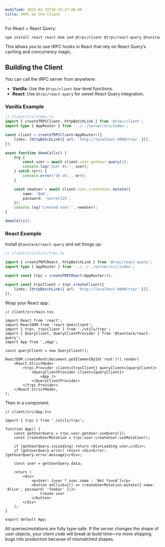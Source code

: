 ```yaml
---
modified: 2025-03-15T16:35:27-06:00
title: tRPC on the Client
---
```


For React + React Query:

```bash
npm install react react-dom zod @trpc/client @trpc/react-query @tanstack/react-query
```

This allows you to use tRPC hooks in React that rely on React Query’s caching and concurrency magic.

## Building the Client

You can call the tRPC server from anywhere:

- **Vanilla**: Use the `@trpc/client` low-level functions.
- **React**: Use `@trpc/react-query` for sweet React Query integration.

### Vanilla Example

```ts
// client/src/index.ts
import { createTRPCClient, httpBatchLink } from '@trpc/client';
import type { AppRouter } from '../../server/src/index';

const client = createTRPCClient<AppRouter>({
	links: [httpBatchLink({ url: 'http://localhost:4000/trpc' })],
});

async function demoCalls() {
	try {
		const user = await client.user.getUser.query(1);
		console.log('User #1:', user);
	} catch (err) {
		console.error('Uh oh:', err);
	}

	const newUser = await client.user.createUser.mutate({
		name: 'Bob',
		password: 'secret123',
	});
	console.log('Created user:', newUser);
}

demoCalls();
```

### React Example

Install `@tanstack/react-query` and set things up:

```ts
// client/src/utils/trpc.ts

import { createTRPCReact, httpBatchLink } from '@trpc/react-query';
import type { AppRouter } from '../../../server/src/index';

export const trpc = createTRPCReact<AppRouter>();

export const trpcClient = trpc.createClient({
	links: [httpBatchLink({ url: 'http://localhost:4000/trpc' })],
});
```

Wrap your React app:

```tsx
// client/src/main.tsx

import React from 'react';
import ReactDOM from 'react-dom/client';
import { trpc, trpcClient } from './utils/trpc';
import { QueryClient, QueryClientProvider } from '@tanstack/react-query';
import App from './App';

const queryClient = new QueryClient();

ReactDOM.createRoot(document.getElementById('root')!).render(
	<React.StrictMode>
		<trpc.Provider client={trpcClient} queryClient={queryClient}>
			<QueryClientProvider client={queryClient}>
				<App />
			</QueryClientProvider>
		</trpc.Provider>
	</React.StrictMode>,
);
```

Then in a component:

```tsx
// client/src/App.tsx

import { trpc } from './utils/trpc';

function App() {
	const getUserQuery = trpc.user.getUser.useQuery(1);
	const createUserMutation = trpc.user.createUser.useMutation();

	if (getUserQuery.isLoading) return <div>Loading user…</div>;
	if (getUserQuery.error) return <div>Error: {getUserQuery.error.message}</div>;

	const user = getUserQuery.data;

	return (
		<div>
			<p>User: {user ? user.name : 'Not found'}</p>
			<button onClick={() => createUserMutation.mutate({ name: 'Alice', password: 'foobar' })}>
				Create user
			</button>
		</div>
	);
}

export default App;
```

All queries/mutations are fully type-safe. If the server changes the shape of user objects, your client code will break at build time—no more shipping bugs into production because of mismatched shapes.
